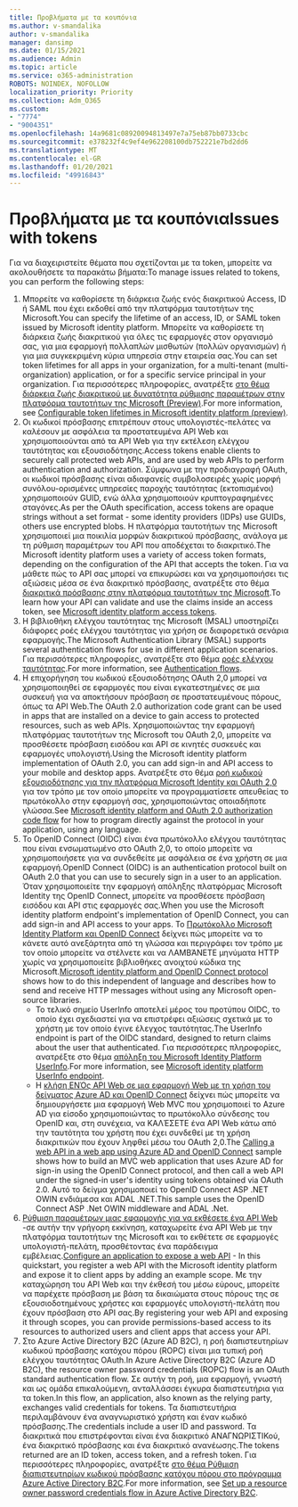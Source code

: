```yaml
---
title: Προβλήματα με τα κουπόνια
ms.author: v-smandalika
author: v-smandalika
manager: dansimp
ms.date: 01/15/2021
ms.audience: Admin
ms.topic: article
ms.service: o365-administration
ROBOTS: NOINDEX, NOFOLLOW
localization_priority: Priority
ms.collection: Adm_O365
ms.custom:
- "7774"
- "9004351"
ms.openlocfilehash: 14a9681c08920094813497e7a75eb87bb0733cbc
ms.sourcegitcommit: e378232f4c9ef4e962208100db752221e7bd2dd6
ms.translationtype: MT
ms.contentlocale: el-GR
ms.lasthandoff: 01/20/2021
ms.locfileid: "49916843"
---
```

# <a name="issues-with-tokens"></a><span data-ttu-id="4a686-102">Προβλήματα με τα κουπόνια</span><span class="sxs-lookup"><span data-stu-id="4a686-102">Issues with tokens</span></span>

<span data-ttu-id="4a686-103">Για να διαχειριστείτε θέματα που σχετίζονται με τα token, μπορείτε να ακολουθήσετε τα παρακάτω βήματα:</span><span class="sxs-lookup"><span data-stu-id="4a686-103">To manage issues related to tokens, you can perform the following steps:</span></span>

1. <span data-ttu-id="4a686-104">Μπορείτε να καθορίσετε τη διάρκεια ζωής ενός διακριτικού Access, ID ή SAML που έχει εκδοθεί από την πλατφόρμα ταυτοτήτων της Microsoft.</span><span class="sxs-lookup"><span data-stu-id="4a686-104">You can specify the lifetime of an access, ID, or SAML token issued by Microsoft identity platform.</span></span> <span data-ttu-id="4a686-105">Μπορείτε να καθορίσετε τη διάρκεια ζωής διακριτικού για όλες τις εφαρμογές στον οργανισμό σας, για μια εφαρμογή πολλαπλών μισθωτών (πολλών οργανισμών) ή για μια συγκεκριμένη κύρια υπηρεσία στην εταιρεία σας.</span><span class="sxs-lookup"><span data-stu-id="4a686-105">You can set token lifetimes for all apps in your organization, for a multi-tenant (multi-organization) application, or for a specific service principal in your organization.</span></span> <span data-ttu-id="4a686-106">Για περισσότερες πληροφορίες, ανατρέξτε [στο θέμα διάρκεια ζωής διακριτικού με δυνατότητα ρύθμισης παραμέτρων στην πλατφόρμα ταυτοτήτων της Microsoft (Preview)](https://docs.microsoft.com/azure/active-directory/develop/active-directory-configurable-token-lifetimes).</span><span class="sxs-lookup"><span data-stu-id="4a686-106">For more information, see [Configurable token lifetimes in Microsoft identity platform (preview)](https://docs.microsoft.com/azure/active-directory/develop/active-directory-configurable-token-lifetimes).</span></span>
2. <span data-ttu-id="4a686-107">Οι κωδικοί πρόσβασης επιτρέπουν στους υπολογιστές-πελάτες να καλέσουν με ασφάλεια τα προστατευμένα API Web και χρησιμοποιούνται από τα API Web για την εκτέλεση ελέγχου ταυτότητας και εξουσιοδότησης.</span><span class="sxs-lookup"><span data-stu-id="4a686-107">Access tokens enable clients to securely call protected web APIs, and are used by web APIs to perform authentication and authorization.</span></span> <span data-ttu-id="4a686-108">Σύμφωνα με την προδιαγραφή OAuth, οι κωδικοί πρόσβασης είναι αδιαφανείς συμβολοσειρές χωρίς μορφή συνόλου-ορισμένες υπηρεσίες παροχής ταυτότητας (εκτοπισμένοι) χρησιμοποιούν GUID, ενώ άλλα χρησιμοποιούν κρυπτογραφημένες σταγόνες.</span><span class="sxs-lookup"><span data-stu-id="4a686-108">As per the OAuth specification, access tokens are opaque strings without a set format - some identity providers (IDPs) use GUIDs, others use encrypted blobs.</span></span> <span data-ttu-id="4a686-109">Η πλατφόρμα ταυτοτήτων της Microsoft χρησιμοποιεί μια ποικιλία μορφών διακριτικού πρόσβασης, ανάλογα με τη ρύθμιση παραμέτρων του API που αποδέχεται το διακριτικό.</span><span class="sxs-lookup"><span data-stu-id="4a686-109">The Microsoft identity platform uses a variety of access token formats, depending on the configuration of the API that accepts the token.</span></span> <span data-ttu-id="4a686-110">Για να μάθετε πώς το API σας μπορεί να επικυρώσει και να χρησιμοποιήσει τις αξιώσεις μέσα σε ένα διακριτικό πρόσβασης, ανατρέξτε στο θέμα [διακριτικά πρόσβασης στην πλατφόρμα ταυτοτήτων της Microsoft](https://docs.microsoft.com/azure/active-directory/develop/userinfo#calling-the-userinfo-endpoint).</span><span class="sxs-lookup"><span data-stu-id="4a686-110">To learn how your API can validate and use the claims inside an access token, see [Microsoft identity platform access tokens](https://docs.microsoft.com/azure/active-directory/develop/userinfo#calling-the-userinfo-endpoint).</span></span>
3. <span data-ttu-id="4a686-111">Η βιβλιοθήκη ελέγχου ταυτότητας της Microsoft (MSAL) υποστηρίζει διάφορες ροές ελέγχου ταυτότητας για χρήση σε διαφορετικά σενάρια εφαρμογής.</span><span class="sxs-lookup"><span data-stu-id="4a686-111">The Microsoft Authentication Library (MSAL) supports several authentication flows for use in different application scenarios.</span></span> <span data-ttu-id="4a686-112">Για περισσότερες πληροφορίες, ανατρέξτε στο θέμα [ροές ελέγχου ταυτότητας](https://docs.microsoft.com/azure/active-directory/develop/msal-authentication-flows#how-each-flow-emits-tokens-and-codes).</span><span class="sxs-lookup"><span data-stu-id="4a686-112">For more information, see [Authentication flows](https://docs.microsoft.com/azure/active-directory/develop/msal-authentication-flows#how-each-flow-emits-tokens-and-codes).</span></span>
4. <span data-ttu-id="4a686-113">Η επιχορήγηση του κωδικού εξουσιοδότησης OAuth 2,0 μπορεί να χρησιμοποιηθεί σε εφαρμογές που είναι εγκατεστημένες σε μια συσκευή για να αποκτήσουν πρόσβαση σε προστατευμένους πόρους, όπως τα API Web.</span><span class="sxs-lookup"><span data-stu-id="4a686-113">The OAuth 2.0 authorization code grant can be used in apps that are installed on a device to gain access to protected resources, such as web APIs.</span></span> <span data-ttu-id="4a686-114">Χρησιμοποιώντας την εφαρμογή πλατφόρμας ταυτοτήτων της Microsoft του OAuth 2,0, μπορείτε να προσθέσετε πρόσβαση εισόδου και API σε κινητές συσκευές και εφαρμογές υπολογιστή.</span><span class="sxs-lookup"><span data-stu-id="4a686-114">Using the Microsoft identity platform implementation of OAuth 2.0, you can add sign-in and API access to your mobile and desktop apps.</span></span> <span data-ttu-id="4a686-115">Ανατρέξτε στο θέμα [ροή κωδικού εξουσιοδότησης για την πλατφόρμα Microsoft Identity και OAuth 2,0](https://docs.microsoft.com/azure/active-directory/develop/v2-oauth2-auth-code-flow#refresh-the-access-token) για τον τρόπο με τον οποίο μπορείτε να προγραμματίσετε απευθείας το πρωτόκολλο στην εφαρμογή σας, χρησιμοποιώντας οποιαδήποτε γλώσσα.</span><span class="sxs-lookup"><span data-stu-id="4a686-115">See [Microsoft identity platform and OAuth 2.0 authorization code flow](https://docs.microsoft.com/azure/active-directory/develop/v2-oauth2-auth-code-flow#refresh-the-access-token) for how to program directly against the protocol in your application, using any language.</span></span>
5. <span data-ttu-id="4a686-116">Το OpenID Connect (OIDC) είναι ένα πρωτόκολλο ελέγχου ταυτότητας που είναι ενσωματωμένο στο OAuth 2,0, το οποίο μπορείτε να χρησιμοποιήσετε για να συνδεθείτε με ασφάλεια σε ένα χρήστη σε μια εφαρμογή.</span><span class="sxs-lookup"><span data-stu-id="4a686-116">OpenID Connect (OIDC) is an authentication protocol built on OAuth 2.0 that you can use to securely sign in a user to an application.</span></span> <span data-ttu-id="4a686-117">Όταν χρησιμοποιείτε την εφαρμογή απόληξης πλατφόρμας Microsoft Identity της OpenID Connect, μπορείτε να προσθέσετε πρόσβαση εισόδου και API στις εφαρμογές σας.</span><span class="sxs-lookup"><span data-stu-id="4a686-117">When you use the Microsoft identity platform endpoint's implementation of OpenID Connect, you can add sign-in and API access to your apps.</span></span> <span data-ttu-id="4a686-118">Το [Πρωτόκολλο Microsoft Identity Platform και OpenID Connect](https://docs.microsoft.com/azure/active-directory/develop/v2-protocols-oidc#send-the-sign-in-request) δείχνει πώς μπορείτε να το κάνετε αυτό ανεξάρτητα από τη γλώσσα και περιγράφει τον τρόπο με τον οποίο μπορείτε να στέλνετε και να ΛΑΜΒΆΝΕΤΕ μηνύματα HTTP χωρίς να χρησιμοποιείτε βιβλιοθήκες ανοιχτού κώδικα της Microsoft.</span><span class="sxs-lookup"><span data-stu-id="4a686-118">[Microsoft identity platform and OpenID Connect protocol](https://docs.microsoft.com/azure/active-directory/develop/v2-protocols-oidc#send-the-sign-in-request) shows how to do this independent of language and describes how to send and receive HTTP messages without using any Microsoft open-source libraries.</span></span>
    - <span data-ttu-id="4a686-119">Το τελικό σημείο UserInfo αποτελεί μέρος του προτύπου OIDC, το οποίο έχει σχεδιαστεί για να επιστρέφει αξιώσεις σχετικά με το χρήστη με τον οποίο έγινε έλεγχος ταυτότητας.</span><span class="sxs-lookup"><span data-stu-id="4a686-119">The UserInfo endpoint is part of the OIDC standard, designed to return claims about the user that authenticated.</span></span> <span data-ttu-id="4a686-120">Για περισσότερες πληροφορίες, ανατρέξτε στο θέμα [απόληξη του Microsoft Identity Platform UserInfo](https://docs.microsoft.com/azure/active-directory/develop/userinfo#consider-use-an-id-token-instead).</span><span class="sxs-lookup"><span data-stu-id="4a686-120">For more information, see [Microsoft identity platform UserInfo endpoint](https://docs.microsoft.com/azure/active-directory/develop/userinfo#consider-use-an-id-token-instead).</span></span>
    - <span data-ttu-id="4a686-121">Η [κλήση ΕΝΌς API Web σε μια εφαρμογή Web με τη χρήση του δείγματος Azure AD και OpenID Connect](https://docs.microsoft.com/samples/azure-samples/active-directory-dotnet-webapp-webapi-openidconnect/active-directory-dotnet-webapp-webapi-openidconnect/) δείχνει πώς μπορείτε να δημιουργήσετε μια εφαρμογή Web MVC που χρησιμοποιεί το Azure AD για είσοδο χρησιμοποιώντας το πρωτόκολλο σύνδεσης του OpenID και, στη συνέχεια, να ΚΑΛΈΣΕΤΕ ένα API Web κάτω από την ταυτότητα του χρήστη που έχει συνδεθεί με τη χρήση διακριτικών που έχουν ληφθεί μέσω του OAuth 2,0.</span><span class="sxs-lookup"><span data-stu-id="4a686-121">The [Calling a web API in a web app using Azure AD and OpenID Connect](https://docs.microsoft.com/samples/azure-samples/active-directory-dotnet-webapp-webapi-openidconnect/active-directory-dotnet-webapp-webapi-openidconnect/) sample shows how to build an MVC web application that uses Azure AD for sign-in using the OpenID Connect protocol, and then call a web API under the signed-in user's identity using tokens obtained via OAuth 2.0.</span></span> <span data-ttu-id="4a686-122">Αυτό το δείγμα χρησιμοποιεί το OpenID Connect ASP .NET OWIN ενδιάμεσα και ADAL .NET.</span><span class="sxs-lookup"><span data-stu-id="4a686-122">This sample uses the OpenID Connect ASP .Net OWIN middleware and ADAL .Net.</span></span>
6. <span data-ttu-id="4a686-123">[Ρύθμιση παραμέτρων μιας εφαρμογής για να εκθέσετε ένα API Web](https://docs.microsoft.com/azure/active-directory/develop/quickstart-configure-app-expose-web-apis) -σε αυτήν την γρήγορη εκκίνηση, καταχωρείτε ένα API Web με την πλατφόρμα ταυτοτήτων της Microsoft και το εκθέτετε σε εφαρμογές υπολογιστή-πελάτη, προσθέτοντας ένα παράδειγμα εμβέλειας.</span><span class="sxs-lookup"><span data-stu-id="4a686-123">[Configure an application to expose a web API](https://docs.microsoft.com/azure/active-directory/develop/quickstart-configure-app-expose-web-apis) - In this quickstart, you register a web API with the Microsoft identity platform and expose it to client apps by adding an example scope.</span></span> <span data-ttu-id="4a686-124">Με την καταχώρηση του API Web και την έκθεσή του μέσω εύρους, μπορείτε να παρέχετε πρόσβαση με βάση τα δικαιώματα στους πόρους της σε εξουσιοδοτημένους χρήστες και εφαρμογές υπολογιστή-πελάτη που έχουν πρόσβαση στο API σας.</span><span class="sxs-lookup"><span data-stu-id="4a686-124">By registering your web API and exposing it through scopes, you can provide permissions-based access to its resources to authorized users and client apps that access your API.</span></span>
7. <span data-ttu-id="4a686-125">Στο Azure Active Directory B2C (Azure AD B2C), η ροή διαπιστευτηρίων κωδικού πρόσβασης κατόχου πόρου (ROPC) είναι μια τυπική ροή ελέγχου ταυτότητας OAuth.</span><span class="sxs-lookup"><span data-stu-id="4a686-125">In Azure Active Directory B2C (Azure AD B2C), the resource owner password credentials (ROPC) flow is an OAuth standard authentication flow.</span></span> <span data-ttu-id="4a686-126">Σε αυτήν τη ροή, μια εφαρμογή, γνωστή και ως ομάδα επικαλούμενη, ανταλλάσσει έγκυρα διαπιστευτήρια για τα token.</span><span class="sxs-lookup"><span data-stu-id="4a686-126">In this flow, an application, also known as the relying party, exchanges valid credentials for tokens.</span></span> <span data-ttu-id="4a686-127">Τα διαπιστευτήρια περιλαμβάνουν ένα αναγνωριστικό χρήστη και έναν κωδικό πρόσβασης.</span><span class="sxs-lookup"><span data-stu-id="4a686-127">The credentials include a user ID and password.</span></span> <span data-ttu-id="4a686-128">Τα διακριτικά που επιστρέφονται είναι ένα διακριτικό ΑΝΑΓΝΩΡΙΣΤΙΚού, ένα διακριτικό πρόσβασης και ένα διακριτικό ανανέωσης.</span><span class="sxs-lookup"><span data-stu-id="4a686-128">The tokens returned are an ID token, access token, and a refresh token.</span></span> <span data-ttu-id="4a686-129">Για περισσότερες πληροφορίες, ανατρέξτε [στο θέμα Ρύθμιση διαπιστευτηρίων κωδικού πρόσβασης κατόχου πόρου στο πρόγραμμα Azure Active Directory B2C](https://docs.microsoft.com/azure/active-directory-b2c/add-ropc-policy?tabs=app-reg-ga&pivots=b2c-user-flow).</span><span class="sxs-lookup"><span data-stu-id="4a686-129">For more information, see [Set up a resource owner password credentials flow in Azure Active Directory B2C](https://docs.microsoft.com/azure/active-directory-b2c/add-ropc-policy?tabs=app-reg-ga&pivots=b2c-user-flow).</span></span> 

